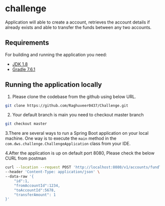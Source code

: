 # challenge

Application will able to create a account, retrieves the account details if already exists and able to transfer the funds between any two accounts.

## Requirements

For building and running the application you need:

- [JDK 1.8](http://www.oracle.com/technetwork/java/javase/downloads/jdk8-downloads-2133151.html)
- [Gradle 7.6.1](https://gradle.org/install/)

## Running the application locally

1. Please clone the codebase  from the github using below URL.
```bash
git clone https://github.com/Raghuveer0437/Challenge.git
```
2. Your default branch is main you need to checkout master branch
```bash
git checkout master
```
3.There are several ways to run a Spring Boot application on your local machine. One way is to execute the `main` method in the `com.dws.challenge.ChallengeApplication` class from your IDE.

4.After the application is up on default port 8080, Please check the below CURL from postman
```bash
curl --location --request POST 'http://localhost:8080/v1/accounts/fundTransfer' \
--header 'Content-Type: application/json' \
--data-raw '{
    "id":1,
    "fromAccountId":1234,
    "toAccountId":5678,
    "transferAmount": 1
}'
```




